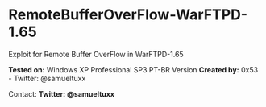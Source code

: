 # RemoteBufferOverFlow-WarFTPD-1.65
Exploit for Remote Buffer OverFlow in WarFTPD-1.65 

<b>Tested on:</b> Windows XP Professional SP3 PT-BR Version
<b>Created by:</b> 0x53 - Twitter: @samueltuxx

<a>Contact:</a>
  <b>Twitter:<b/> @samueltuxx
